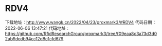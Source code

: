 # RDV4
下载地址：http://www.wangk.cn/2022/04/23/proxmark3/#RDV4
代码日期：2022-06-06 13:47:21
代码地址：https://github.com/RfidResearchGroup/proxmark3/tree/f09eaa8c3a73d3d02ab9dcdb94cc12d8c1cfd679
